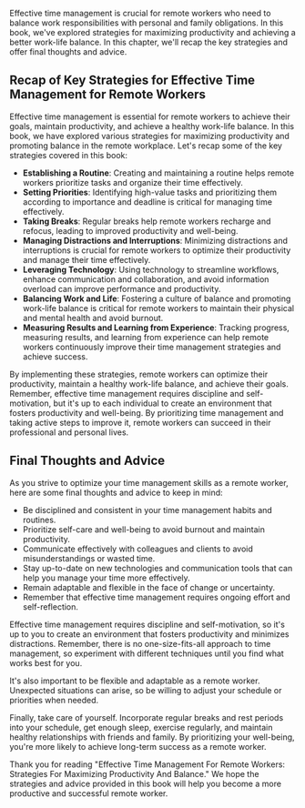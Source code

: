 

Effective time management is crucial for remote workers who need to balance work responsibilities with personal and family obligations. In this book, we've explored strategies for maximizing productivity and achieving a better work-life balance. In this chapter, we'll recap the key strategies and offer final thoughts and advice.

Recap of Key Strategies for Effective Time Management for Remote Workers
------------------------------------------------------------------------

Effective time management is essential for remote workers to achieve their goals, maintain productivity, and achieve a healthy work-life balance. In this book, we have explored various strategies for maximizing productivity and promoting balance in the remote workplace. Let's recap some of the key strategies covered in this book:

- **Establishing a Routine**: Creating and maintaining a routine helps remote workers prioritize tasks and organize their time effectively.
- **Setting Priorities**: Identifying high-value tasks and prioritizing them according to importance and deadline is critical for managing time effectively.
- **Taking Breaks**: Regular breaks help remote workers recharge and refocus, leading to improved productivity and well-being.
- **Managing Distractions and Interruptions**: Minimizing distractions and interruptions is crucial for remote workers to optimize their productivity and manage their time effectively.
- **Leveraging Technology**: Using technology to streamline workflows, enhance communication and collaboration, and avoid information overload can improve performance and productivity.
- **Balancing Work and Life**: Fostering a culture of balance and promoting work-life balance is critical for remote workers to maintain their physical and mental health and avoid burnout.
- **Measuring Results and Learning from Experience**: Tracking progress, measuring results, and learning from experience can help remote workers continuously improve their time management strategies and achieve success.

By implementing these strategies, remote workers can optimize their productivity, maintain a healthy work-life balance, and achieve their goals. Remember, effective time management requires discipline and self-motivation, but it's up to each individual to create an environment that fosters productivity and well-being. By prioritizing time management and taking active steps to improve it, remote workers can succeed in their professional and personal lives.

Final Thoughts and Advice
-------------------------

As you strive to optimize your time management skills as a remote worker, here are some final thoughts and advice to keep in mind:

- Be disciplined and consistent in your time management habits and routines.
- Prioritize self-care and well-being to avoid burnout and maintain productivity.
- Communicate effectively with colleagues and clients to avoid misunderstandings or wasted time.
- Stay up-to-date on new technologies and communication tools that can help you manage your time more effectively.
- Remain adaptable and flexible in the face of change or uncertainty.
- Remember that effective time management requires ongoing effort and self-reflection.

Effective time management requires discipline and self-motivation, so it's up to you to create an environment that fosters productivity and minimizes distractions. Remember, there is no one-size-fits-all approach to time management, so experiment with different techniques until you find what works best for you.

It's also important to be flexible and adaptable as a remote worker. Unexpected situations can arise, so be willing to adjust your schedule or priorities when needed.

Finally, take care of yourself. Incorporate regular breaks and rest periods into your schedule, get enough sleep, exercise regularly, and maintain healthy relationships with friends and family. By prioritizing your well-being, you're more likely to achieve long-term success as a remote worker.

Thank you for reading "Effective Time Management For Remote Workers: Strategies For Maximizing Productivity And Balance." We hope the strategies and advice provided in this book will help you become a more productive and successful remote worker.
